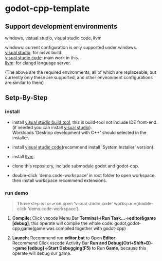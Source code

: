 # godot-cpp-template
## Support development environments
windows, vistual studio, visual studio code, llvm

windows: current configuration is only supported under windows.  
[visual studio](https://visualstudio.microsoft.com/zh-hans/downloads/#build-tools-for-visual-studio-2022): for msvc build.  
[visual studio code](https://code.visualstudio.com/Download#): main work in this.  
[llvm](https://releases.llvm.org/): for clangd language server.  

(The above are the required environments, all of which are replaceable, but currently only these are supported, and other environment configurations are similar to them)

## Setp-By-Step
### install
- install [visual studio build tool](https://visualstudio.microsoft.com/zh-hans/downloads/#build-tools-for-visual-studio-2022), this is build-tool not include IDE front-end. (if needed you can install [visual studio](https://visualstudio.microsoft.com/zh-hans/downloads/#visual-studio-community-2022)).  
Workloads 'Desktop development with C++' should selected in the installer.

- install [visual studio code](https://code.visualstudio.com/Download#)(recommend install 'System Installer' version).

- install [llvm](https://releases.llvm.org/).

- clone this repository, include submodule godot and godot-cpp.

- double-click 'demo.code-workspace' in root folder to open workspace.  
then install workspace recommend extensions.

### run demo
> Those step is base on open 'visual studio code' workspace(double-click 'demo.code-workspace').
1. **Compile:** Click vscode Menu Bar **Terminal**->**Run Task...**->**editor&game [debug]**, this operate will compile the whole code: godot,godot-cpp,game(game was compiled together with godot-cpp)

2. **Launch:** Recommend run **editor.bat** to Open **Editor**.  
Recommend Click vscode Activity Bar **Run and Debug(Ctrl+Shift+D)**->**game [edbug]**->**Start Debugging(F5)** to Run **Game**, because this operate will debug our game.
